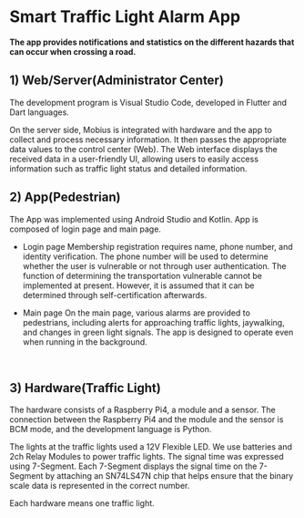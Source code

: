 # Smart Traffic Light Alarm App

**The app provides notifications and statistics on the different hazards that can occur when crossing a road.**
<br>

## 1) Web/Server(Administrator Center)
The development program is Visual Studio Code, developed in Flutter and Dart languages.

On the server side, Mobius is integrated with hardware and the app to collect and process necessary information. It then passes the appropriate data values to the control center (Web). 
The Web interface displays the received data in a user-friendly UI, allowing users to easily access information such as traffic light status and detailed information.
<br>

## 2) App(Pedestrian)
The App was implemented using Android Studio and Kotlin. App is composed of login page and main page.

- Login page
    Membership registration requires name, phone number, and identity verification. The phone number will be used to determine whether the user is vulnerable or not through user authentication. 
    The function of determining the transportation vulnerable cannot be implemented at present. However, it is assumed that it can be determined through self-certification afterwards.
    
- Main page
    On the main page, various alarms are provided to pedestrians, including alerts for approaching traffic lights, jaywalking, and changes in green light signals. The app is designed to operate even when running in the background.
<br>

## 3) Hardware(Traffic Light)
The hardware consists of a Raspberry Pi4, a module and a sensor. The connection between the Raspberry Pi4 and the module and the sensor is BCM mode, and the development language is Python. 

The lights at the traffic lights used a 12V Flexible LED. We use batteries and 2ch Relay Modules to power traffic lights. The signal time was expressed using 7-Segment. Each 7-Segment displays the signal time on the 7-Segment by attaching an SN74LS47N chip that helps ensure that the binary scale data is represented in the correct number. 

Each hardware means one traffic light.
<br>

